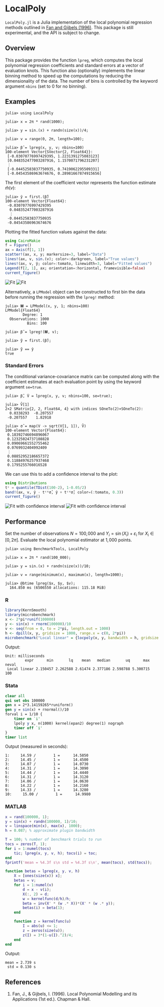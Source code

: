 # LocalPoly

`LocalPoly.jl` is a Julia implementation of the local polynomial regression methods outlined in [Fan and Gijbels (1996)](https://doi.org/10.1201/9780203748725). This package is still experimental, and the API is subject to change.

## Overview

This package provides the function `lpreg`, which computes the local polynomial regression coefficients and standard errors at a vector of evaluation knots. This function also (optionally) implements the linear binning method to speed up the computations by reducing the dimensionality of the data. The number of bins is controlled by the keyword argument  `nbins` (set to 0 for no binning).

## Examples

```julia-repl
julia> using LocalPoly

julia> x = 2π * rand(1000);

julia> y = sin.(x) + randn(size(x))/4;

julia> v = range(0, 2π, length=100);

julia> β̂ = lpreg(x, y, v; nbins=100)
100-element Vector{SVector{2, Float64}}:
 [-0.03070776997429395, 1.2231391275083123]
 [0.048352477003287916, 1.1570071796231207]
 ⋮
 [-0.04452583837750935, 0.7419062295509331]
 [-0.04543586963674676, 0.28981667874915656]
```

The first element of the coefficient vector represents the function estimate $\widehat m (v)$:

```julia-repl
julia> ŷ = first.(β̂)
100-element Vector{Float64}:
 -0.03070776997429395
  0.048352477003287916
  ⋮
 -0.04452583837750935
 -0.04543586963674676
```

Plotting the fitted function values against the data:

```julia
using CairoMakie
f = Figure()
ax = Axis(f[1, 1])
scatter!(ax, x, y; markersize=3, label="Data")
lines!(ax, v, sin.(v); color=:darkgreen, label="True values")
lines!(ax, v, ŷ; color=:tomato, linewidth=3, label="Fitted values")
Legend(f[2, 1], ax; orientation=:horizontal, framevisible=false)
current_figure()
```

![Fit](./docs/src/images/readme/light/fit.svg#gh-light-mode-only)
![Fit](./docs/src/images/readme/dark/fit.svg#gh-dark-mode-only)

Alternatively, a `LPModel` object can be constructed to first bin the data before running the regression with the `lpreg!` method:

```julia-repl
julia> 𝐌 = LPModel(x, y, 1; nbins=100)
LPModel{Float64}
        Degree: 1
  Observations: 1000
          Bins: 100

julia> β̃ = lpreg!(𝐌, v);

julia> ỹ = first.(β̃);

julia> ỹ == ŷ
true
```

### Standard Errors

The conditional variance-covariance matrix can be computed along with the coefficient estimates at each evaluation point by using the keyword argument `se=true`.

```julia-repl
julia> β̂, V̂ = lpreg(x, y, v; nbins=100, se=true);

julia> V̂[1]
2×2 SMatrix{2, 2, Float64, 4} with indices SOneTo(2)×SOneTo(2):
  0.0338293  -0.207557
 -0.207557    1.82918

julia> σ̂ = map(V -> sqrt(V[1, 1]), V̂)
100-element Vector{Float64}:
 0.18392746694896067
 0.12325024737108828
 0.09069661552755462
 0.0769932404992409
 ⋮
 0.08852952186657372
 0.11884976257937468
 0.1795255766016528
```

We can use this to add a confidence interval to the plot:

```julia
using Distributions
tᶜ = quantile(TDist(100-2), 1-0.05/2)
band!(ax, v, ŷ - tᶜ*σ̂, ŷ + tᶜ*σ̂; color=(:tomato, 0.3))
current_figure()
```

![Fit with confidence interval](./docs/src/images/readme/light/fit_ci.svg#gh-light-mode-only)
![Fit with confidence interval](./docs/src/images/readme/dark/fit_ci.svg#gh-dark-mode-only)

## Performance

Set the number of observations $N=100, \! 000$ and $Y_i = \sin(X_i) + \varepsilon_i$ for $X_i \in [0, 2\pi]$. Evaluate the local polynomial estimator at $1, \! 000$ points.

```julia-repl
julia> using BenchmarkTools, LocalPoly

julia> x = 2π * rand(100_000);

julia> y = sin.(x) + randn(size(x))/10;

julia> v = range(minimum(x), maximum(x), length=1000);

julia> @btime lpreg($x, $y, $v);
  164.850 ms (6506550 allocations: 115.18 MiB)
```

### R

```R
library(KernSmooth)
library(microbenchmark)
x <- 2*pi*runif(100000)
y <- sin(x) + rnorm(100000)/10
v <- seq(from = 0, to = 2*pi, length.out = 1000)
h <- dpill(x, y, gridsize = 1000, range.x = c(0, 2*pi))
microbenchmark("Local linear" = {locpoly(x, y, bandwidth = h, gridsize = 1000, range.x = c(0, 2*pi))})
```
Output:
```
Unit: milliseconds
         expr      min       lq    mean   median       uq      max neval
 Local linear 2.150457 2.262588 2.61474 2.377186 2.598788 5.300715   100
```

### Stata

```stata
clear all
qui set obs 100000
gen x = 2*3.14159265*runiform()
gen y = sin(x) + rnormal()/10
forval i = 1/10 {
    timer on `i'
    lpoly y x, n(1000) kernel(epan2) degree(1) nograph
    timer off `i'
}
timer list
```

Output (measured in seconds):
```
1:     14.59 /        1 =      14.5850
2:     14.45 /        1 =      14.4500
3:     14.07 /        1 =      14.0730
4:     14.31 /        1 =      14.3090
5:     14.44 /        1 =      14.4440
6:     14.31 /        1 =      14.3120
7:     14.06 /        1 =      14.0630
8:     14.22 /        1 =      14.2160
9:     14.33 /        1 =      14.3280
10:     15.00 /        1 =      14.9980
```

### MATLAB

```matlab
x = rand(100000, 1);
y = sin(x) + randn(100000, 1)/10;
v = linspace(min(x), max(x), 1000);
h = 0.087; % approximate plugin bandwidth

T = 100; % number of benchmark trials to run
tocs = zeros(T, 1);
for i = 1:numel(tocs)
    tic; lpreg(x, y, v, h); tocs(i) = toc;
end
fprintf('mean = %4.3f s\n std = %4.3f s\n', mean(tocs), std(tocs));

function betas = lpreg(x, y, v, h)
    X = [ones(size(x)) x];
    betas = v;
    for i = 1:numel(v)
        d = x - v(i);
        X(:, 2) = d;
        w = kernelfunc(d/h)/h;
        beta = inv(X' * (w .* X))*(X' * (w .* y));
        betas(i) = beta(1);
    end

    function z = kernelfunc(u)
        I = abs(u) <= 1;
        z = zeros(size(u));
        z(I) = 3*(1-u(I).^2)/4;
    end
end
```
Output:
```
mean = 2.739 s
 std = 0.130 s
```

## References

1. Fan, J., & Gijbels, I. (1996). Local Polynomial Modelling and its Applications (1st ed.). Chapman & Hall.
